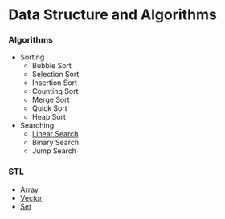 # Data Structure and Algorithms

### Algorithms
* Sorting
   * Bubble Sort
   * Selection Sort
   * Insertion Sort
   * Counting Sort
   * Merge Sort
   * Quick Sort
   * Heap Sort
* Searching
   * [Linear Search](/Algorithms/Searching/Linear%20Search/)
   * Binary Search
   * Jump Search

### STL
* [Array](/STL/Array)
* [Vector](/STL/Vector)
* [Set](/STL/Set)


